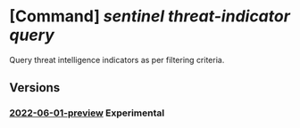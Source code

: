 # [Command] _sentinel threat-indicator query_

Query threat intelligence indicators as per filtering criteria.

## Versions

### [2022-06-01-preview](/Resources/mgmt-plane/L3N1YnNjcmlwdGlvbnMve30vcmVzb3VyY2Vncm91cHMve30vcHJvdmlkZXJzL21pY3Jvc29mdC5vcGVyYXRpb25hbGluc2lnaHRzL3dvcmtzcGFjZXMve30vcHJvdmlkZXJzL21pY3Jvc29mdC5zZWN1cml0eWluc2lnaHRzL3RocmVhdGludGVsbGlnZW5jZS9tYWluL3F1ZXJ5aW5kaWNhdG9ycw==/2022-06-01-preview.xml) **Experimental**

<!-- mgmt-plane /subscriptions/{}/resourcegroups/{}/providers/microsoft.operationalinsights/workspaces/{}/providers/microsoft.securityinsights/threatintelligence/main/queryindicators 2022-06-01-preview -->
